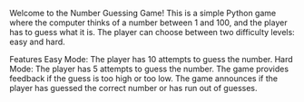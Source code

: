 Welcome to the Number Guessing Game! This is a simple Python game where the computer thinks of a number between 1 and 100, and the player has to guess what it is. The player can choose between two difficulty levels: easy and hard.

Features
Easy Mode: The player has 10 attempts to guess the number.
Hard Mode: The player has 5 attempts to guess the number.
The game provides feedback if the guess is too high or too low.
The game announces if the player has guessed the correct number or has run out of guesses.

